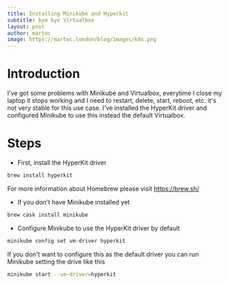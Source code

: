 ```yaml
---
title: Installing Minikube and Hyperkit
subtitle: bye bye Virtualbox
layout: post
author: martoc
image: https://martoc.london/blog/images/k8s.png
---
```


# Introduction

I've got some problems with Minikube and Virtualbox, everytime I close my laptop
it stops working and I need to restart, delete, start, reboot, etc. it's not
very stable for this use case. I've installed the HyperKit driver and configured
Minikube to use this instead the default Virtualbox.

# Steps

* First, install the HyperKit driver

```bash
brew install hyperkit
```

For more information about Homebrew please visit <https://brew.sh/>

* If you don't have Minikube installed yet

```bash
brew cask install minikube
```
* Configure Minikube to use the HyperKit driver by default

```bash
minikube config set vm-driver hyperkit
```

If you don't want to configure this as the default driver you can run Minikube
setting the drive like this

```bash
minikube start --vm-driver=hyperkit
```
